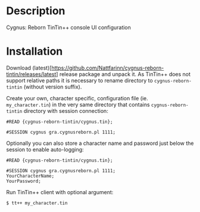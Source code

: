# Description
Cygnus: Reborn TinTin++ console UI configuration

# Installation
Download (latest)[https://github.com/Nattfarinn/cygnus-reborn-tintin/releases/latest] release package and unpack it. As TinTin++ does not support relative paths it is necessary to rename directory to `cygnus-reborn-tintin` (without version suffix).

Create your own, character specific, configuration file (ie. `my_character.tin`) in the very same directory that contains `cygnus-reborn-tintin` directory with session connection:
```
#READ {cygnus-reborn-tintin/cygnus.tin};

#SESSION cygnus gra.cygnusreborn.pl 1111;
```

Optionally you can also store a character name and password just below the session to enable auto-logging:
```
#READ {cygnus-reborn-tintin/cygnus.tin};

#SESSION cygnus gra.cygnusreborn.pl 1111;
YourCharacterName;
YourPassword;
```

Run TinTin++ client with optional argument:
```
$ tt++ my_character.tin
```